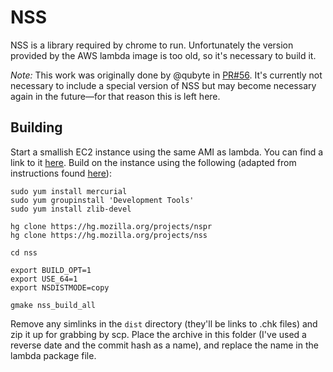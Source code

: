 # NSS

NSS is a library required by chrome to run. Unfortunately the version provided
by the AWS lambda image is too old, so it's necessary to build it.

*Note:* This work was originally done by @qubyte in [PR#56](https://github.com/spartantri/serverless-chrome/pull/56/files). It's currently not necessary to include a special version of NSS but may become necessary again in the future—for that reason this is left here.

## Building

Start a smallish EC2 instance using the same AMI as lambda. You can find a link
to it [here][1]. Build on the instance using the following (adapted from
instructions found [here][2]):

```shell
sudo yum install mercurial
sudo yum groupinstall 'Development Tools'
sudo yum install zlib-devel

hg clone https://hg.mozilla.org/projects/nspr
hg clone https://hg.mozilla.org/projects/nss

cd nss

export BUILD_OPT=1
export USE_64=1
export NSDISTMODE=copy

gmake nss_build_all
```

Remove any simlinks in the `dist` directory (they'll be links to .chk files) and
zip it up for grabbing by scp. Place the archive in this folder (I've used a
reverse date and the commit hash as a name), and replace the name in the
lambda package file.

[1]: http://docs.aws.amazon.com/lambda/latest/dg/current-supported-versions.html
[2]: https://developer.mozilla.org/en-US/docs/Mozilla/Projects/NSS/Reference/Building_and_installing_NSS/Build_instructions
